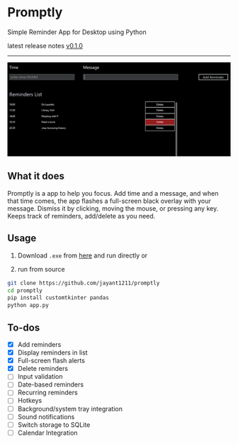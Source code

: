 # Promptly 
Simple Reminder App for Desktop using Python

latest release notes [v0.1.0](https://github.com/jayant1211/promptly/releases/tag/v0.1.0)

---

![promptly](src/image.png)

## What it does

Promptly is a app to help you focus. Add time and a message, and when that time comes, the app flashes a full-screen black overlay with your message. Dismiss it by clicking, moving the mouse, or pressing any key. Keeps track of reminders, add/delete as you need.

## Usage

1. Download `.exe` from [here](https://github.com/jayant1211/promptly/releases/download/v0.1.0/promptly-app-0.1.0.exe) and run directly
or

2. run from source
```bash
git clone https://github.com/jayant1211/promptly
cd promptly
pip install customtkinter pandas
python app.py
```

## To-dos

- [x] Add reminders
- [x] Display reminders in list
- [x] Full-screen flash alerts
- [x] Delete reminders
- [ ] Input validation
- [ ] Date-based reminders
- [ ] Recurring reminders
- [ ] Hotkeys
- [ ] Background/system tray integration
- [ ] Sound notifications
- [ ] Switch storage to SQLite
- [ ] Calendar Integration
